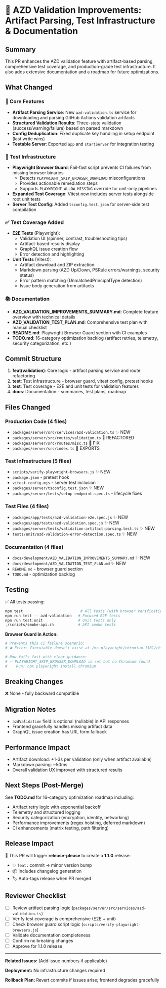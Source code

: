 # 🚀 AZD Validation Improvements: Artifact Parsing, Test Infrastructure & Documentation

## Summary

This PR enhances the AZD validation feature with artifact-based parsing, comprehensive test coverage, and production-grade test infrastructure. It also adds extensive documentation and a roadmap for future optimizations.

## What Changed

### 🎯 Core Features
- **Artifact Parsing Service**: New `azd-validation.ts` service for downloading and parsing GitHub Actions validation artifacts
- **Structured Validation Results**: Three-state validation (success/warning/failure) based on parsed markdown
- **Config Deduplication**: Fixed duplicate key handling in setup endpoint (last write wins)
- **Testable Server**: Exported `app` and `startServer` for integration testing

### 🧪 Test Infrastructure
- **Playwright Browser Guard**: Fail-fast script prevents CI failures from missing browser binaries
  - Detects `PLAYWRIGHT_SKIP_BROWSER_DOWNLOAD` misconfigurations
  - Provides actionable remediation steps
  - Supports `PLAYWRIGHT_ALLOW_MISSING` override for unit-only pipelines
- **Expanded Test Coverage**: Vitest now includes server tests alongside root unit tests
- **Server Test Config**: Added `tsconfig.test.json` for server-side test compilation

### ✅ Test Coverage Added
- **E2E Tests** (Playwright):
  - Validation UI (spinner, contrast, troubleshooting tips)
  - Artifact-based results display
  - GraphQL issue creation flow
  - Error detection and highlighting
- **Unit Tests** (Vitest):
  - Artifact download and ZIP extraction
  - Markdown parsing (AZD Up/Down, PSRule errors/warnings, security status)
  - Error pattern matching (UnmatchedPrincipalType detection)
  - Issue body generation from artifacts

### 📚 Documentation
- **AZD_VALIDATION_IMPROVEMENTS_SUMMARY.md**: Complete feature overview with technical details
- **AZD_VALIDATION_TEST_PLAN.md**: Comprehensive test plan with manual checklist
- **README.md**: Playwright Browser Guard section with CI examples
- **TODO.md**: 16-category optimization backlog (artifact retries, telemetry, security categorization, etc.)

## Commit Structure

1. **feat(validation)**: Core logic - artifact parsing service and route refactoring
2. **test**: Test infrastructure - browser guard, vitest config, pretest hooks
3. **test**: Test coverage - E2E and unit tests for validation features
4. **docs**: Documentation - summaries, test plans, roadmap

## Files Changed

### Production Code (4 files)
- `packages/server/src/services/azd-validation.ts` ✨ NEW
- `packages/server/src/routes/validation.ts` 🔧 REFACTORED
- `packages/server/src/routes/misc.ts` 🐛 FIX
- `packages/server/src/index.ts` 🔧 EXPORTS

### Test Infrastructure (5 files)
- `scripts/verify-playwright-browsers.js` ✨ NEW
- `package.json` - pretest hook
- `vitest.config.mjs` - server test inclusion
- `packages/server/tsconfig.test.json` ✨ NEW
- `packages/server/tests/setup-endpoint.spec.ts` - lifecycle fixes

### Test Files (4 files)
- `packages/app/tests/azd-validation-e2e.spec.js` ✨ NEW
- `packages/app/tests/azd-validation.spec.js` ✨ NEW
- `packages/server/tests/validation-artifact-parsing.test.ts` ✨ NEW
- `tests/unit/azd-validation-error-detection.spec.ts` ✨ NEW

### Documentation (4 files)
- `docs/development/AZD_VALIDATION_IMPROVEMENTS_SUMMARY.md` ✨ NEW
- `docs/development/AZD_VALIDATION_TEST_PLAN.md` ✨ NEW
- `README.md` - browser guard section
- `TODO.md` - optimization backlog

## Testing

✅ All tests passing:
```bash
npm test                          # All tests (with browser verification)
npm run test -- azd-validation   # Focused E2E tests
npm run test:unit                # Unit tests only
./scripts/smoke-api.sh           # API smoke tests
```

**Browser Guard in Action:**
```bash
# Prevents this CI failure scenario:
# ❌ Error: Executable doesn't exist at /ms-playwright/chromium-1181/chrome-linux/chrome

# Now fails fast with clear guidance:
# ✅ PLAYWRIGHT_SKIP_BROWSER_DOWNLOAD is set but no Chromium found
#    Run: npx playwright install chromium
```

## Breaking Changes

❌ None - fully backward compatible

## Migration Notes

- `azdValidation` field is optional (nullable) in API responses
- Frontend gracefully handles missing artifact data
- GraphQL issue creation has URL form fallback

## Performance Impact

- Artifact download: +1-3s per validation (only when artifact available)
- Markdown parsing: ~50ms
- Overall validation UX improved with structured results

## Next Steps (Post-Merge)

See **TODO.md** for 16-category optimization roadmap including:
- Artifact retry logic with exponential backoff
- Telemetry and structured logging
- Security categorization (encryption, identity, networking)
- Performance improvements (regex hoisting, deferred markdown)
- CI enhancements (matrix testing, path filtering)

## Release Impact

🎉 This PR will trigger **release-please** to create a **1.1.0** release:
- ✨ `feat:` commit → minor version bump
- 📦 Includes changelog generation
- 🏷️ Auto-tags release when PR merged

## Reviewer Checklist

- [ ] Review artifact parsing logic (`packages/server/src/services/azd-validation.ts`)
- [ ] Verify test coverage is comprehensive (E2E + unit)
- [ ] Check browser guard script logic (`scripts/verify-playwright-browsers.js`)
- [ ] Validate documentation completeness
- [ ] Confirm no breaking changes
- [ ] Approve for 1.1.0 release

---

**Related Issues:** (Add issue numbers if applicable)

**Deployment:** No infrastructure changes required

**Rollback Plan:** Revert commits if issues arise; frontend degrades gracefully
